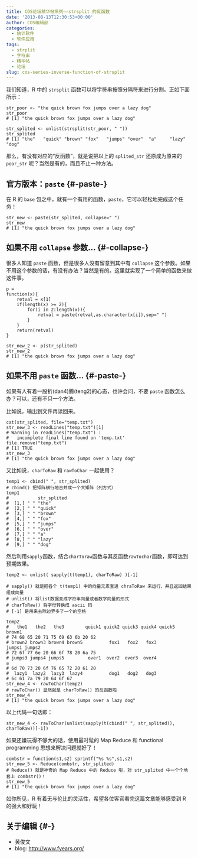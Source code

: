 ```yaml
---
title: COS论坛精华帖系列——strsplit 的反函数
date: '2013-08-13T12:30:53+00:00'
author: COS编辑部
categories:
  - 统计软件
  - 软件应用
tags:
  - strplit
  - 字符串
  - 精华帖
  - 论坛
slug: cos-series-inverse-function-of-strsplit
---
```


我们知道，R 中的 `strsplit` 函数可以将字符串按照分隔符来进行分割。正如下面所示：

<pre><code class="language-R">str_poor &lt;- "the quick brown fox jumps over a lazy dog"
str_poor
# [1] "the quick brown fox jumps over a lazy dog"

str_splited &lt;- unlist(strsplit(str_poor, " "))
str_splited
# [1] "the"   "quick" "brown" "fox"   "jumps" "over"  "a"     "lazy"  "dog"</code></pre>

那么，有没有对应的“反函数”，就是说把以上的 `splited_str` 还原成为原来的 `poor_str` 呢？当然是有的，而且不止一种方法。
  
<!--more-->

## 官方版本：`paste` {#-paste-}

在 R 的 `base` 包之中，就有一个有用的函数，`paste`，它可以轻松地完成这个任务！

<pre><code class="language-R">str_new &lt;- paste(str_splited, collapse=" ")
str_new
# [1] "the quick brown fox jumps over a lazy dog"</code></pre>

## 如果不用 `collapse` 参数&#8230; {#-collapse-}

很多人知道 `paste` 函数，但是很多人没有留意到其中有 `collapse` 这个参数。如果不用这个参数的话，有没有办法？当然是有的。这里就实现了一个简单的函数来做这件事。

<pre><code class="language-R">p =
function(x){
    retval = x[1]
    if(length(x) &gt;= 2){
        for(i in 2:length(x)){
            retval = paste(retval,as.character(x[i]),sep=" ")
        }
    }
    return(retval)
}

str_new_2 &lt;- p(str_splited)
str_new_2
# [1] "the quick brown fox jumps over a lazy dog"</code></pre>

## 如果不用 `paste` 函数&#8230; {#-paste-}

如果有人有着一股折(dan4)腾(teng2)的心态，也许会问，不要 `paste` 函数怎么办？可以，还有不只一个方法。

比如说，输出到文件再读回来。

<pre><code class="language-R">cat(str_splited, file="temp.txt")
str_new_3 &lt;- readLines("temp.txt")[1]
# Warning in readLines("temp.txt") :
#   incomplete final line found on 'temp.txt'
file.remove("temp.txt")
# [1] TRUE
str_new_3
# [1] "the quick brown fox jumps over a lazy dog"</code></pre>

又比如说，`charToRaw` 和 `rawToChar` 一起使用？

<pre><code class="language-R">temp1 &lt;- cbind(" ", str_splited)
# cbind() 把矩阵横行地合并成一个大矩阵（列方式）
temp1
#           str_splited
#  [1,] " " "the"      
#  [2,] " " "quick"    
#  [3,] " " "brown"    
#  [4,] " " "fox"      
#  [5,] " " "jumps"    
#  [6,] " " "over"     
#  [7,] " " "a"        
#  [8,] " " "lazy"     
#  [9,] " " "dog"</code></pre>

然后利用`sapply`函数，结合`charToraw`函数与其反函数`rawTochar`函数，即可达到预期效果。

<pre><code class="language-R">temp2 &lt;- unlist( sapply(t(temp1), charToRaw) )[-1]

# sapply() 就是把各个 t(temp1) 中的向量元素套进 chraToRaw 来运行，并且返回结果组成向量
# unlist() 将list数据变成字符串向量或者数字向量的形式
# charToRaw() 将字母转换成 ascii 码
# [-1] 是用来去除边界多了一个的空格

temp2
#   the1   the2   the3        quick1 quick2 quick3 quick4 quick5        brown1 
# 74 68 65 20 71 75 69 63 6b 20 62 
# brown2 brown3 brown4 brown5          fox1   fox2   fox3        jumps1 jumps2 
# 72 6f 77 6e 20 66 6f 78 20 6a 75 
# jumps3 jumps4 jumps5         over1  over2  over3  over4             a        
# 6d 70 73 20 6f 76 65 72 20 61 20 
#  lazy1  lazy2  lazy3  lazy4          dog1   dog2   dog3 
# 6c 61 7a 79 20 64 6f 67 
str_new_4 &lt;- rawToChar(temp2)
# rawToChar() 显然就是 charToRaw() 的反函数啦
str_new_4
# [1] "the quick brown fox jumps over a lazy dog"</code></pre>

以上代码一句话即：

<pre><code class="language-R">str_new_4 &lt;- rawToChar(unlist(sapply(t(cbind(" ", str_splited)), charToRaw))[-1])</code></pre>

如果还嫌玩得不够大的话，使用最时髦的 Map Reduce 和 functional programming 思想来解决问题就好了！

<pre><code class="language-R">combstr = function(s1,s2) sprintf("%s %s",s1,s2)
str_new_5 &lt;- Reduce(combstr, str_splited)
# Reduce() 就是神奇的 Map Reduce 中的 Reduce 啦，对 str_splited 中一个个地套上 combstr()！
str_new_5
# [1] "the quick brown fox jumps over a lazy dog"</code></pre>

如你所见，R 有着无与伦比的灵活性，希望各位客官看完这篇文章能够感受到 R 的强大和好玩！

## 关于编辑 {#-}

  * 黄俊文
  * blog: <http://www.fyears.org/>
